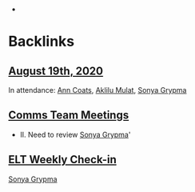 - 

# Backlinks
## [August 19th, 2020](<August 19th, 2020.md>)
In attendance: [Ann Coats](<Ann Coats.md>), [Aklilu Mulat](<Aklilu Mulat.md>), [Sonya Grypma](<Sonya Grypma.md>)

## [Comms Team Meetings](<Comms Team Meetings.md>)
- II. Need to review [Sonya Grypma](<Sonya Grypma.md>)'

## [ELT Weekly Check-in](<ELT Weekly Check-in.md>)
[Sonya Grypma](<Sonya Grypma.md>)

